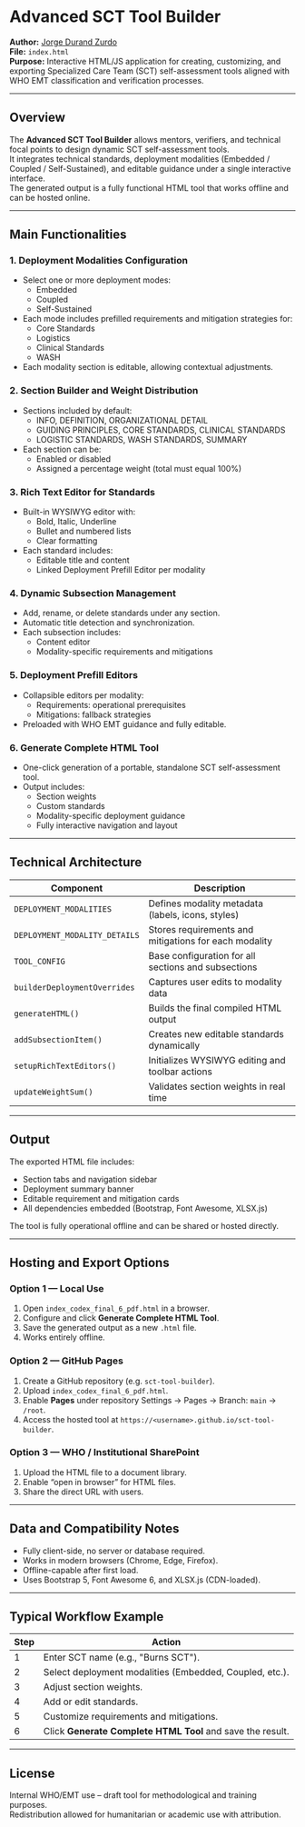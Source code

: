 # Advanced SCT Tool Builder

**Author:** [Jorge Durand Zurdo](mailto:joduzu@gmail.com)  
**File:** `index.html`  
**Purpose:** Interactive HTML/JS application for creating, customizing, and exporting Specialized Care Team (SCT) self-assessment tools aligned with WHO EMT classification and verification processes.

---

## Overview

The **Advanced SCT Tool Builder** allows mentors, verifiers, and technical focal points to design dynamic SCT self-assessment tools.  
It integrates technical standards, deployment modalities (Embedded / Coupled / Self-Sustained), and editable guidance under a single interactive interface.  
The generated output is a fully functional HTML tool that works offline and can be hosted online.

---

## Main Functionalities

### 1. Deployment Modalities Configuration
- Select one or more deployment modes:
  - Embedded  
  - Coupled  
  - Self-Sustained
- Each mode includes prefilled requirements and mitigation strategies for:
  - Core Standards  
  - Logistics  
  - Clinical Standards  
  - WASH
- Each modality section is editable, allowing contextual adjustments.

### 2. Section Builder and Weight Distribution
- Sections included by default:
  - INFO, DEFINITION, ORGANIZATIONAL DETAIL  
  - GUIDING PRINCIPLES, CORE STANDARDS, CLINICAL STANDARDS  
  - LOGISTIC STANDARDS, WASH STANDARDS, SUMMARY
- Each section can be:
  - Enabled or disabled  
  - Assigned a percentage weight (total must equal 100%)

### 3. Rich Text Editor for Standards
- Built-in WYSIWYG editor with:
  - Bold, Italic, Underline
  - Bullet and numbered lists
  - Clear formatting
- Each standard includes:
  - Editable title and content  
  - Linked Deployment Prefill Editor per modality

### 4. Dynamic Subsection Management
- Add, rename, or delete standards under any section.
- Automatic title detection and synchronization.
- Each subsection includes:
  - Content editor  
  - Modality-specific requirements and mitigations

### 5. Deployment Prefill Editors
- Collapsible editors per modality:
  - Requirements: operational prerequisites  
  - Mitigations: fallback strategies
- Preloaded with WHO EMT guidance and fully editable.

### 6. Generate Complete HTML Tool
- One-click generation of a portable, standalone SCT self-assessment tool.
- Output includes:
  - Section weights
  - Custom standards
  - Modality-specific deployment guidance
  - Fully interactive navigation and layout

---

## Technical Architecture

| Component | Description |
|------------|-------------|
| `DEPLOYMENT_MODALITIES` | Defines modality metadata (labels, icons, styles) |
| `DEPLOYMENT_MODALITY_DETAILS` | Stores requirements and mitigations for each modality |
| `TOOL_CONFIG` | Base configuration for all sections and subsections |
| `builderDeploymentOverrides` | Captures user edits to modality data |
| `generateHTML()` | Builds the final compiled HTML output |
| `addSubsectionItem()` | Creates new editable standards dynamically |
| `setupRichTextEditors()` | Initializes WYSIWYG editing and toolbar actions |
| `updateWeightSum()` | Validates section weights in real time |

---

## Output

The exported HTML file includes:
- Section tabs and navigation sidebar  
- Deployment summary banner  
- Editable requirement and mitigation cards  
- All dependencies embedded (Bootstrap, Font Awesome, XLSX.js)

The tool is fully operational offline and can be shared or hosted directly.

---

## Hosting and Export Options

### Option 1 — Local Use
1. Open `index_codex_final_6_pdf.html` in a browser.  
2. Configure and click **Generate Complete HTML Tool**.  
3. Save the generated output as a new `.html` file.  
4. Works entirely offline.

### Option 2 — GitHub Pages
1. Create a GitHub repository (e.g. `sct-tool-builder`).  
2. Upload `index_codex_final_6_pdf.html`.  
3. Enable **Pages** under repository Settings → Pages → Branch: `main` → `/root`.  
4. Access the hosted tool at `https://<username>.github.io/sct-tool-builder`.

### Option 3 — WHO / Institutional SharePoint
1. Upload the HTML file to a document library.  
2. Enable “open in browser” for HTML files.  
3. Share the direct URL with users.  

---

## Data and Compatibility Notes
- Fully client-side, no server or database required.  
- Works in modern browsers (Chrome, Edge, Firefox).  
- Offline-capable after first load.  
- Uses Bootstrap 5, Font Awesome 6, and XLSX.js (CDN-loaded).

---

## Typical Workflow Example

| Step | Action |
|------|---------|
| 1 | Enter SCT name (e.g., "Burns SCT"). |
| 2 | Select deployment modalities (Embedded, Coupled, etc.). |
| 3 | Adjust section weights. |
| 4 | Add or edit standards. |
| 5 | Customize requirements and mitigations. |
| 6 | Click **Generate Complete HTML Tool** and save the result. |

---

## License
Internal WHO/EMT use – draft tool for methodological and training purposes.  
Redistribution allowed for humanitarian or academic use with attribution.

